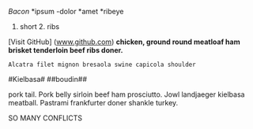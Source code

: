 
_Bacon_
*ipsum
-dolor
*amet
*ribeye
1. short 2. ribs

[Visit GitHub] (www.github.com)
**chicken, ground round meatloaf ham brisket tenderloin beef ribs doner.**

`Alcatra filet mignon bresaola swine capicola shoulder`

#Kielbasa#
##boudin##

pork tail. Pork belly sirloin beef ham prosciutto. Jowl landjaeger kielbasa meatball. Pastrami frankfurter doner shankle turkey.

SO MANY CONFLICTS

